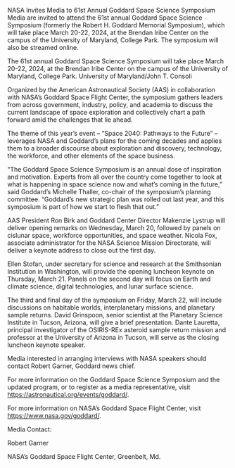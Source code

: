NASA Invites Media to 61st Annual Goddard Space Science Symposium 
 Media are invited to attend the 61st annual Goddard Space Science Symposium (formerly the Robert H. Goddard Memorial Symposium), which will take place March 20-22, 2024, at the Brendan Iribe Center on the campus of the University of Maryland, College Park. The symposium will also be streamed online.

The 61st annual Goddard Space Science Symposium will take place March 20-22, 2024, at the Brendan Iribe Center on the campus of the University of Maryland, College Park. University of Maryland/John T. Consoli

Organized by the American Astronautical Society (AAS) in collaboration with NASA’s Goddard Space Flight Center, the symposium gathers leaders from across government, industry, policy, and academia to discuss the current landscape of space exploration and collectively chart a path forward amid the challenges that lie ahead.

The theme of this year’s event – “Space 2040: Pathways to the Future” – leverages NASA and Goddard’s plans for the coming decades and applies them to a broader discourse about exploration and discovery, technology, the workforce, and other elements of the space business.

“The Goddard Space Science Symposium is an annual dose of inspiration and motivation. Experts from all over the country come together to look at what is happening in space science now and what’s coming in the future,” said Goddard’s Michelle Thaller, co-chair of the symposium’s planning committee. “Goddard’s new strategic plan was rolled out last year, and this symposium is part of how we start to flesh that out.”

AAS President Ron Birk and Goddard Center Director Makenzie Lystrup will deliver opening remarks on Wednesday, March 20, followed by panels on cislunar space, workforce opportunities, and space weather. Nicola Fox, associate administrator for the NASA Science Mission Directorate, will deliver a keynote address to close out the first day.

Ellen Stofan, under secretary for science and research at the Smithsonian Institution in Washington, will provide the opening luncheon keynote on Thursday, March 21. Panels on the second day will focus on Earth and climate science, digital technologies, and lunar surface science.

The third and final day of the symposium on Friday, March 22, will include discussions on habitable worlds, interplanetary missions, and planetary sample returns. David Grinspoon, senior scientist at the Planetary Science Institute in Tucson, Arizona, will give a brief presentation. Dante Lauretta, principal investigator of the OSIRIS-REx asteroid sample return mission and professor at the University of Arizona in Tucson, will serve as the closing luncheon keynote speaker.

Media interested in arranging interviews with NASA speakers should contact Robert Garner, Goddard news chief.

For more information on the Goddard Space Science Symposium and the updated program, or to register as a media representative, visit https://astronautical.org/events/goddard/.

For more information on NASA’s Goddard Space Flight Center, visit https://www.nasa.gov/goddard/.

Media Contact:

Robert Garner

NASA’s Goddard Space Flight Center, Greenbelt, Md.